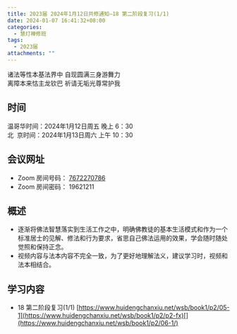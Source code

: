 ```yaml
---
title: 2023届 2024年1月12日共修通知—18 第二阶段复习(1/1)
date: 2024-01-07 16:41:32+08:00
categories:
  - 慧灯禅修班
tags:
  - 2023届
attachments: ""
---
```

诸法等性本基法界中 自现圆满三身游舞力\
离障本来怙主龙钦巴 祈请无垢光尊常护我

## 时间

温哥华时间：2024年1月12日周五 晚上 6：30\
北   京时间：2024年1月13日周六 上午 10：30

## 会议网址

* Zoom 房间号码： [7672270786](https://us02web.zoom.us/j/7672270786?pwd=bjRzNVpOT0g1cWF3WWVqVE1PZzlWZz09)
* Zoom 房间密码： 19621211

## 概述

* 逐渐将佛法智慧落实到生活工作之中，明确佛教徒的基本生活模式和作为一个标准居士的见解、修法和行为要求，省思自己佛法运用的效果，学会随时随处觉照和保持正念。
* 视频内容与法本内容不完全一致，为了更好地理解法义，建议学习时，视频和法本相结合。 

## 学习内容

* 18 第二阶段复习(1/1)  [https://www.huidengchanxiu.net/wsb/book1/p2/05-1](https://www.huidengchanxiu.net/wsb/book1/p2/p2-fx)[](https://www.huidengchanxiu.net/wsb/book1/p2/06-1/)